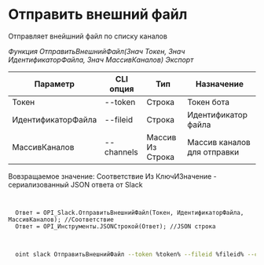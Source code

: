 ﻿---
sidebar_position: 4
---

# Отправить внешний файл
 Отправляет внейшний файл по списку каналов


*Функция ОтправитьВнешнийФайл(Знач Токен, Знач ИдентификаторФайла, Знач МассивКаналов) Экспорт*

  | Параметр | CLI опция | Тип | Назначение |
  |-|-|-|-|
  | Токен | --token | Строка | Токен бота |
  | ИдентификаторФайла | --fileid | Строка | Идентификатор файла |
  | МассивКаналов | --channels | Массив Из Строка | Массив каналов для отправки |

  
  Вовзращаемое значение:   Соответствие Из КлючИЗначение - сериализованный JSON ответа от Slack

```bsl title="Пример кода"
	

  Ответ = OPI_Slack.ОтправитьВнешнийФайл(Токен, ИдентификаторФайла, МассивКаналов); //Соответствие
  Ответ = OPI_Инструменты.JSONСтрокой(Ответ); //JSON строка
	
```

```sh title="Пример команд CLI"
    
  oint slack ОтправитьВнешнийФайл --token %token% --fileid %fileid% --channels %channels%

```


```json title="Результат"



```
